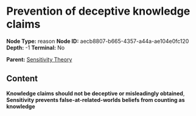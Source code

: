# Prevention of deceptive knowledge claims

**Node Type:** reason
**Node ID:** aecb8807-b665-4357-a44a-ae104e0fc120
**Depth:** -1
**Terminal:** No

**Parent:** [Sensitivity Theory](sensitivity-theory.md)

## Content

**Knowledge claims should not be deceptive or misleadingly obtained**, **Sensitivity prevents false-at-related-worlds beliefs from counting as knowledge**
